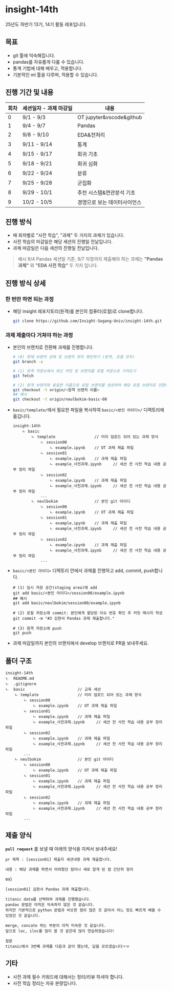 # insight-14th
25년도 하반기 13기, 14기 활동 레포입니다.

## 목표
- git 툴에 익숙해집니다.
- pandas를 자유롭게 다룰 수 있습니다.
- 통계 기법에 대해 배우고, 적용합니다.
- 기본적인 ml 툴을 다루며, 적용할 수 있습니다.

## 진행 기간 및 내용
| 회차 | 세션일자 - 과제 마감일 | 내용 |
| --- | --- | --- |
| 0 | 9/1 - 9/3 | OT jupyter&vscode&github |
| 1 | 9/4 - 9/7 | Pandas |
| 2 | 9/8 - 9/10 | EDA&전처리 |
| 3 | 9/11 - 9/14 | 통계 |
| 4 | 9/15 - 9/17 | 회귀 기초 |
| 5 | 9/18 - 9/21 | 회귀 심화 |
| 6 | 9/22 - 9/24 | 분류 |
| 7 | 9/25 - 9/28 | 군집화 |
| 8 | 9/29 - 10/1 | 추천 시스템&연관분석 기초 |
| 9 | 10/2 - 10/5 | 경영으로 보는 데이터사이언스 |

## 진행 방식
- 매 회차별로 "사전 학습", "과제" 두 가지의 과제가 있습니다.
- 사전 학습의 마감일은 해당 세션의 진행일 전날입니다.
- 과제 마감일은 다음 세션의 진행일 전날입니다.

>예시
9/4 Pandas 세션일 기준, 9/7 자정까지 제출해야 하는 과제는 
**"Pandas 과제"** 와 **"EDA 사전 학습"** 두 가지 입니다.

## 진행 방식 상세
### 한 번만 하면 되는 과정
  - 해당 insight 레포지토리(원격)를 본인의 컴퓨터(로컬)로 clone합니다.
    ```bash
    git clone https://github.com/Insight-Sogang-Univ/insight-14th.git
    ```
  
### 과제 제출마다 거쳐야 하는 과정
  - 본인의 브랜치로 전환해 과제를 진행합니다.
    ```bash
    # (0) 현재 브랜치 상태 및 브랜치 위치 확인하기 (원격, 로컬 모두)
    git branch -a

    # (1) 원격 저장소에서 최신 커밋 및 브랜치를 로컬 저장소로 가져오기
    git fetch

    # (2) 원격 브랜치와 동일한 이름으로 로컬 브랜치를 생성하여 해당 로컬 브랜치로 전환하기
    git checkout -t origin/<원격 브랜치 이름>
    ## 예시
    git checkout -t origin/neulbokim-basic-00
    ```
  - `basic/template/`에서 필요한 파일을 복사하여 `basic/<본인 아이디>/` 디렉토리에 옮깁니다.
    ```plain text
    insight-14th
        ㄴ basic
            ㄴ template                 // 미리 업로드 되어 있는 과제 양식
                ㄴ session00
                    ㄴ example.ipynb    // OT 과제 제출 파일
                ㄴ session01
                    ㄴ example.ipynb    // 과제 제출 파일
                    ㄴ example_사전과제.ipynb     // 세션 전 사전 학습 내용 공부 정리 파일
                ㄴ session02
                    ㄴ example.ipynb    // 과제 제출 파일
                    ㄴ example_사전과제.ipynb     // 세션 전 사전 학습 내용 공부 정리 파일
                ...
            ㄴ neulbokim                // 본인 git 아이디
                ㄴ session00
                    ㄴ example.ipynb    // OT 과제 제출 파일
                ㄴ session01
                    ㄴ example.ipynb    // 과제 제출 파일
                    ㄴ example_사전과제.ipynb     // 세션 전 사전 학습 내용 공부 정리 파일
                ㄴ session02
                    ㄴ example.ipynb    // 과제 제출 파일
                    ㄴ example_사전과제.ipynb     // 세션 전 사전 학습 내용 공부 정리 파일
                ...
      ```
  - `basic/<본인 아이디>` 디렉토리 안에서 과제를 진행하고 add, commit, push합니다.
    ```git bash
    # (1) 임시 저장 공간(staging area)에 add
    git add basic/<본인 아이디>/session00/example.ipynb
    ## 예시
    git add basic/neulbokim/session00/example.ipynb

    # (2) 로컬 저장소에 commit: 본인에게 할당된 이슈 번호 확인 후 커밋 메시지 작성
    git commit -m "#3 김현서 Pandas 과제 제출합니다."

    # (3) 원격 저장소에 push
    git push
    ```
  - 과제 마감일까지 본인의 브랜치에서 develop 브랜치로 PR을 보내주세요.


## 폴더 구조
```
insight-14th
ㄴ  README.md
ㄴ  .gitignore
ㄴ  basic                       // 교육 세션
    ㄴ template                 // 미리 업로드 되어 있는 과제 양식
        ㄴ session00
            ㄴ example.ipynb    // OT 과제 제출 파일
        ㄴ session01
            ㄴ example.ipynb    // 과제 제출 파일
            ㄴ example_사전과제.ipynb     // 세션 전 사전 학습 내용 공부 정리 파일
        ㄴ session02
            ㄴ example.ipynb    // 과제 제출 파일
            ㄴ example_사전과제.ipynb     // 세션 전 사전 학습 내용 공부 정리 파일
        ...
    ㄴ neulbokim                // 본인 git 아이디
        ㄴ session00
            ㄴ example.ipynb    // OT 과제 제출 파일
        ㄴ session01
            ㄴ example.ipynb    // 과제 제출 파일
            ㄴ example_사전과제.ipynb     // 세션 전 사전 학습 내용 공부 정리 파일
        ㄴ session02
            ㄴ example.ipynb    // 과제 제출 파일
            ㄴ example_사전과제.ipynb     // 세션 전 사전 학습 내용 공부 정리 파일
        ...
```

## 제출 양식
**`pull request`** 를 보낼 때 아래의 양식을 지켜서 보내주세요!
```
pr 제목 : [session01] 제출자 세션내용 과제 제출합니다.

내용 : 해당 과제를 하면서 어려웠던 점이나 새로 알게 된 점 간단히 정리
```

ex)
```
[session01] 김현서 Pandas 과제 제출합니다.

titanic data를 선택하여 과제를 진행했습니다.
pandas 문법은 아직은 익숙하지 않은 것 같습니다.
하지만 기본적으로 python 문법과 비슷한 점이 많은 것 같아서 어느 정도 빠르게 배울 수 있었던 것 같습니다.

merge, concate 하는 부분이 아직 미숙한 것 같습니다.
앞으로 loc, iloc를 많이 쓸 것 같은데 많이 연습하겠습니다!

질문
titanic에서 3번째 과제를 다음과 같이 했는데, 답을 모르겠습니다ㅜㅠ
```

## 기타
- 사전 과제 필수 키워드에 대해서는 정리/리뷰 하셔야 합니다.
- 사전 학습 정리는 자유 분량입니다.